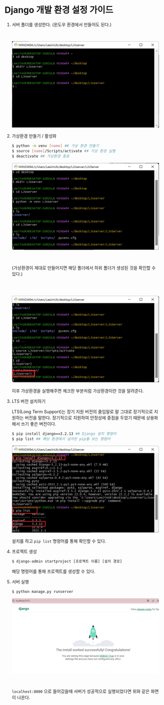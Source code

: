 

# Django 개발 환경 설정 가이드



1. 서버 폴더를 생성한다. (윈도우 환경에서 만들어도 된다.)

   <br>

   ![](./images/0921-1.jpg)



2. 가상환경 만들기 / 활성화

   

   ```bash
   $ python -m venv [name] ## 가상 환경 만들기
   $ source [name]/Scripts/activate ## 가상 환경 실행
   $ deactivate ## 가상환경 종료
   ```

   ![](./images/0921-2.jpg)

   <br>

   (가상환경이 제대로 만들어지면 해당 폴더에서 하위 폴더가 생성된 것을 확인할 수 있다.)

   <br>

   <BR>

   ![](images/0921-3.jpg)

   

   이후 가상환경을 실행해주면 체크한 부분처럼 가상환경이란 것을 알려준다.



3. LTS 버전 설치하기

   LTS(Long Term Support)는 장기 지원 버전의 줄임말로 말 그대로 장기적으로 지원하는 버전을 말한다. 장기적으로 지원하여 안정성에 중점을 두었기 때문에 상용화해서 쓰기 좋은 버전이다.

   ```bash
   $ pip install django==3.2.13 ## Django 설치 명령어
   $ pip list ## 해당 환경에서 설치된 pip를 보는 명령어
   ```

   ![](./images/0912-4.jpg)

   

   설치를 하고 `pip list` 명령어를 통해 확인할 수 있다.



4. 프로젝트 생성

   ```bash
   $ django-admin startproject [프로젝트 이름] [설치 경로]
   ```

   해당 명령어를 통해 프로젝트를 생성할 수 있다.



5. 서버 실행

   ```bash
   $ python manage.py runserver
   ```

   ![](images/0921-5.jpg)

   <br>

   `localhost:8000` 으로 들어갔을때 서버가 성공적으로 실행되었다면 위와 같은 화면이 나온다.

